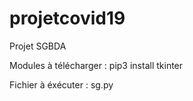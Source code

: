 # projetcovid19
Projet SGBDA

Modules à télécharger : 
   pip3 install tkinter

Fichier à éxécuter : sg.py
